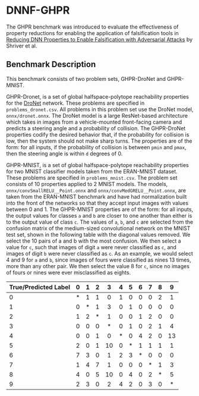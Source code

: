 # DNNF-GHPR

The GHPR benchmark was introduced to evaluate the effectiveness of property reductions for enabling the application of falsification tools in [Reducing DNN Properties to Enable Falsification with Adversarial Attacks](https://davidshriver.me/files/publications/ICSE21-DNNF.pdf) by Shriver et al.

## Benchmark Description

This benchmark consists of two problem sets, GHPR-DroNet and GHPR-MNIST.

GHPR-Dronet, is a set of global halfspace-polytope reachability properties for the [DroNet](https://rpg.ifi.uzh.ch/docs/RAL18_Loquercio.pdf) network.
These problems are specified in `problems_dronet.csv`.
All problems in this problem set use the DroNet model, `onnx/dronet.onnx`.
The DroNet model is a large ResNet-based architecture which takes in images from a vehicle-mounted front-facing camera and predicts a steering angle and a probability of collision.
The GHPR-DroNet properties codify the desired behavior that, if the probability for collision is low, then the system should not make sharp turns. 
The properties are of the form: for all inputs, if the probability of collision is between `pmin` and `pmax`, then the steering angle is within `d` degrees of 0.

GHPR-MNIST, is a set of global halfspace-polytope reachability properties for two MNIST classifier models taken from the ERAN-MNIST dataset.
These problems are specified in `problems_mnist.csv`.
The problem set consists of 10 properties applied to 2 MNIST models.
The models, `onnx/convSmallRELU__Point.onnx` and `onnx/convMedGRELU__Point.onnx`, are taken from the ERAN-MNIST benchmark and have had normalization built into the front of the networks so that they accept input images with values between 0 and 1.
The GHPR-MNIST properties are of the form: for all inputs, the output values for classes `a` and `b` are closer to one another than either is to the output value of class `c`. 
The values of `a`, `b`, and `c` are selected from the confusion matrix of the medium-sized convolutional network on the MNIST test set, shown in the following table with the diagonal values removed. 
We select the 10 pairs of a and b with the most confusion. 
We then select a value for `c`, such that images of digit `a` were never classified as `c`, and images of digit `b` were never classified as `c`. 
As an example, we would select 4 and 9 for `a` and `b`, since images of fours were classified as nines 13 times, more than any other pair. We then select the value 8 for `c`, since no images of fours or nines were ever misclassified as eights. 

| True/Predicted Label |  0  |  1  |  2  |  3  |  4  |  5  |  6  |  7  |  8  |  9  |
| -------------------- | :-: | :-: | :-: | :-: | :-: | :-: | :-: | :-: | :-: | :-: |
|          0           |  *  |  1  |  1  |  0  |  1  |  0  |  0  |  0  |  2  |  1  |
|          1           |  0  |  *  |  1  |  3  |  0  |  1  |  0  |  0  |  0  |  0  |
|          2           |  1  |  2  |  *  |  1  |  0  |  0  |  1  |  2  |  0  |  0  |
|          3           |  0  |  0  |  0  |  *  |  0  |  1  |  0  |  2  |  1  |  4  |
|          4           |  0  |  0  |  1  |  0  |  *  |  0  |  4  |  2  |  0  |  13 |
|          5           |  2  |  0  |  1  |  10 |  0  |  *  |  1  |  1  |  1  |  1  |
|          6           |  7  |  3  |  0  |  1  |  2  |  3  |  *  |  0  |  0  |  0  |
|          7           |  1  |  4  |  7  |  1  |  0  |  0  |  0  |  *  |  1  |  3  |
|          8           |  4  |  0  |  5  |  10 |  0  |  4  |  0  |  2  |  *  |  5  |
|          9           |  2  |  3  |  0  |  2  |  4  |  2  |  0  |  3  |  0  |  *  |
